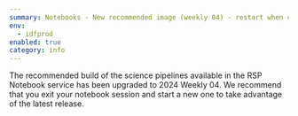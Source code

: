 ```yaml
---
summary: Notebooks - New recommended image (weekly 04) - restart when convenient
env:
  - idfprod
enabled: true
category: info
---
```


The recommended build of the science pipelines available in the RSP Notebook service has been upgraded to 2024 Weekly 04.
We recommend that you exit your notebook session and start a new one to take advantage of the latest release. 
